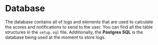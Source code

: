# Database

The database contains all of logs and elements that are used to calculate the scores and notifications to send to the user. You can find all the table structures in the `setup.sql` file. Additionally, the **Postgres SQL** is the database being used at the moment to store logs.
